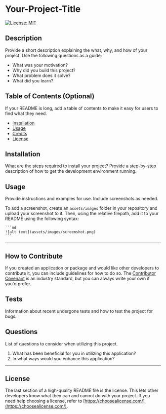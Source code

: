 # Your-Project-Title

[![License: MIT](https://img.shields.io/badge/License-MIT-blue.svg)](https://opensource.org/licenses/MIT)

## Description

Provide a short description explaining the what, why, and how of your project. Use the following questions as a guide:

- What was your motivation?
- Why did you build this project?
- What problem does it solve?
- What did you learn?

## Table of Contents (Optional)

If your README is long, add a table of contents to make it easy for users to find what they need.

- [Installation](#installation)
- [Usage](#usage)
- [Credits](#credits)
- [License](#license)

## Installation

What are the steps required to install your project? Provide a step-by-step description of how to get the development environment running.

## Usage

Provide instructions and examples for use. Include screenshots as needed.

To add a screenshot, create an `assets/images` folder in your repository and upload your screenshot to it. Then, using the relative filepath, add it to your README using the following syntax:

    ```md
    ![alt text](assets/images/screenshot.png)
    ```

---

## How to Contribute

If you created an application or package and would like other developers to contribute it, you can include guidelines for how to do so. The [Contributor Covenant](https://www.contributor-covenant.org/) is an industry standard, but you can always write your own if you'd prefer.

## Tests

Information about recent undergone tests and how to test the project for bugs.

## Questions
List of questions to consider when utilizing this project.

1. What has been beneficial for you in utilizing this application?
2. In what ways would you enhance this application?

---

## License

The last section of a high-quality README file is the license. This lets other developers know what they can and cannot do with your project. If you need help choosing a license, refer to [https://choosealicense.com/](https://choosealicense.com/).